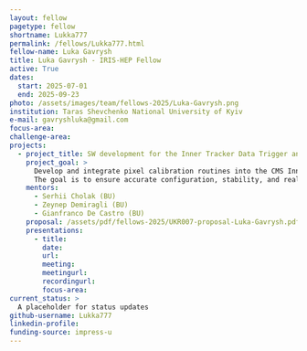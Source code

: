 ```yaml
---
layout: fellow
pagetype: fellow
shortname: Lukka777
permalink: /fellows/Lukka777.html
fellow-name: Luka Gavrysh
title: Luka Gavrysh - IRIS-HEP Fellow
active: True
dates:
  start: 2025-07-01
  end: 2025-09-23
photo: /assets/images/team/fellows-2025/Luka-Gavrysh.png
institution: Taras Shevchenko National University of Kyiv
e-mail: gavryshluka@gmail.com
focus-area:
challenge-area:
projects:
  - project_title: SW development for the Inner Tracker Data Trigger and Control system (IT-DTC)
    project_goal: >
      Develop and integrate pixel calibration routines into the CMS Inner Tracker online software.
      The goal is to ensure accurate configuration, stability, and real-time performance of the detector under HL-LHC conditions.
    mentors:
      - Serhii Cholak (BU)
      - Zeynep Demiragli (BU)
      - Gianfranco De Castro (BU)
    proposal: /assets/pdf/fellows-2025/UKR007-proposal-Luka-Gavrysh.pdf
    presentations:
      - title:
        date:
        url:
        meeting:
        meetingurl:
        recordingurl:
        focus-area:
current_status: >
  A placeholder for status updates
github-username: Lukka777
linkedin-profile:
funding-source: impress-u
---
```

